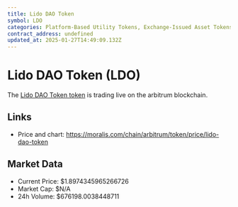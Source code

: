 ```yaml
---
title: Lido DAO Token
symbol: LDO
categories: Platform-Based Utility Tokens, Exchange-Issued Asset Tokens, Liquid Staking Tokens
contract_address: undefined
updated_at: 2025-01-27T14:49:09.132Z
---
```


# Lido DAO Token (LDO)
The [Lido DAO Token token](https://moralis.com/chain/arbitrum/token/price/lido-dao-token) is trading live on the arbitrum blockchain.

## Links
- Price and chart: https://moralis.com/chain/arbitrum/token/price/lido-dao-token

## Market Data
- Current Price: $1.8974345965266726
- Market Cap: $N/A
- 24h Volume: $676198.0038448711

